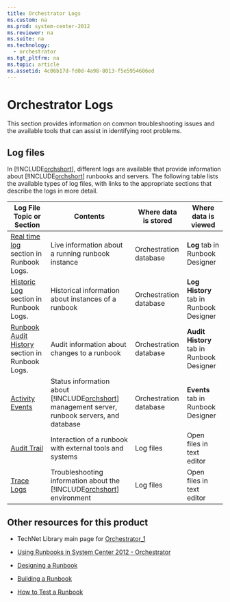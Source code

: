 ```yaml
---
title: Orchestrator Logs
ms.custom: na
ms.prod: system-center-2012
ms.reviewer: na
ms.suite: na
ms.technology: 
  - orchestrator
ms.tgt_pltfrm: na
ms.topic: article
ms.assetid: 4c06b17d-fd0d-4a98-8013-f5e5954606ed
---
```

# Orchestrator Logs
This section provides information on common troubleshooting issues and the available tools that can assist in identifying root problems.

## Log files
In [!INCLUDE[orchshort](Token/orchshort_md.md)], different logs are available that provide information about [!INCLUDE[orchshort](Token/orchshort_md.md)] runbooks and servers. The following table lists the available types of log files, with links to the appropriate sections that describe the logs in more detail.

|Log File Topic or Section|Contents|Where data is stored|Where data is viewed|
|-----------------------------|------------|------------------------|------------------------|
|[Real time log](Runbook-logs.md#RealTimeLog) section in Runbook Logs.|Live information about a running runbook instance|Orchestration database|**Log** tab in Runbook Designer|
|[Historic Log](Runbook-logs.md#HistoryLog) section in Runbook Logs.|Historical information about instances of a runbook|Orchestration database|**Log History** tab in Runbook Designer|
|[Runbook Audit History](Runbook-logs.md#AuditHistory) section in Runbook Logs.|Audit information about changes to a runbook|Orchestration database|**Audit History** tab in Runbook Designer|
|[Activity Events](Activity-Events.md)|Status information about [!INCLUDE[orchshort](Token/orchshort_md.md)] management server, runbook servers, and database|Orchestration database|**Events** tab in Runbook Designer|
|[Audit Trail](Audit-Trail.md)|Interaction of a runbook with external tools and systems|Log files|Open files in text editor|
|[Trace Logs](Trace-Logs.md)|Troubleshooting information about the [!INCLUDE[orchshort](Token/orchshort_md.md)] environment|Log files|Open files in text editor|

## Other resources for this product

-   TechNet Library main page for [Orchestrator_1](Orchestrator_1.md)

-   [Using Runbooks in System Center 2012 - Orchestrator](Using-Runbooks-in-System-Center-2012---Orchestrator.md)

-   [Designing a Runbook](Designing-a-Runbook.md)

-   [Building a Runbook](Building-a-Runbook.md)

-   [How to Test a Runbook](How-to-Test-a-Runbook.md)


